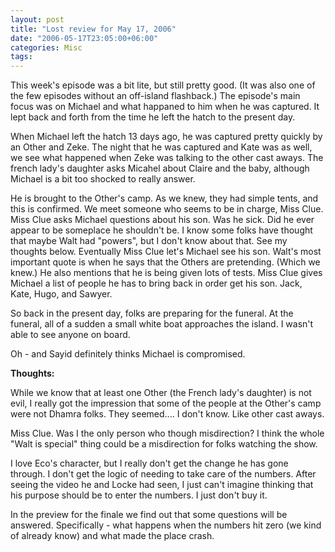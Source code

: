```yaml
---
layout: post
title: "Lost review for May 17, 2006"
date: "2006-05-17T23:05:00+06:00"
categories: Misc 
tags: 
---
```


This week's episode was a bit lite, but still pretty good. (It was also one of the few episodes without an off-island flashback.) The episode's main focus was on Michael and what happaned to him when he was captured. It lept back and forth from the time he left the hatch to the present day.

When Michael left the hatch 13 days ago, he was captured pretty quickly by an Other and Zeke. The night that he was captured and Kate was as well, we see what happened when Zeke was talking to the other cast aways. The french lady's daughter asks Micahel about Claire and the baby, although Michael is a bit too shocked to really answer.

He is brought to the Other's camp. As we knew, they had simple tents, and this is confirmed. We meet someone who seems to be in charge, Miss Clue. Miss Clue asks Michael questions about his son. Was he sick. Did he ever appear to be someplace he shouldn't be. I know some folks have thought that maybe Walt had "powers", but I don't know about that. See my thoughts below. Eventually Miss Clue let's Michael see his son. Walt's most important quote is when he says that the Others are pretending. (Which we knew.) He also mentions that he is being given lots of tests. Miss Clue gives Michael a list of people he has to bring back in order get his son. Jack, Kate, Hugo, and Sawyer. 

So back in the present day, folks are preparing for the funeral. At the funeral, all of a sudden a small white boat approaches the island. I wasn't able to see anyone on board.

Oh - and Sayid definitely thinks Michael is compromised.

<b>Thoughts:</b>

While we know that at least one Other (the French lady's daughter) is not evil, I really got the impression that some of the people at the Other's camp were not Dhamra folks. They seemed.... I don't know. Like other cast aways.

Miss Clue. Was I the only person who though misdirection? I think the whole "Walt is special" thing could be a misdirection for folks watching the show.

I love Eco's character, but I really don't get the change he has gone through. I don't get the logic of needing to take care of the numbers. After seeing the video he and Locke had seen, I just can't imagine thinking that his purpose should be to enter the numbers. I just don't buy it.

In the preview for the finale we find out that some questions will be answered. Specifically - what happens when the numbers hit zero (we kind of already know) and what made the place crash.